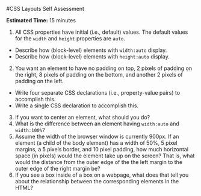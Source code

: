 #CSS Layouts Self Assessment

**Estimated Time:** 15 minutes

1. All CSS properties have initial (i.e., default) values. The default values for the `width` and `height` properties are `auto`.
  * Describe how (block-level) elements with `width:auto` display.
  * Describe how (block-level) elements with `height:auto` display.
2. You want an element to have no padding on top, 2 pixels of padding on the right, 8 pixels of padding on the bottom, and another 2 pixels of padding on the left.
  * Write four separate CSS declarations (i.e., property-value pairs) to accomplish this.
  * Write a single CSS declaration to accomplish this.
3. If you want to center an element, what should you do?
4. What is the difference between an element having `width:auto` and `width:100%`?
5. Assume the width of the browser window is currently 900px. If an element (a child of the body element) has a width of 50%, 5 pixel margins, a 5 pixels border, and 10 pixel padding, how much horizontal space (in pixels) would the element take up on the screen? That is, what would the distance from the outer edge of the the left margin to the outer edge of the right margin be?
6. If you see a box inside of a box on a webpage, what does that tell you about the relationship between the corresponding elements in the HTML?
